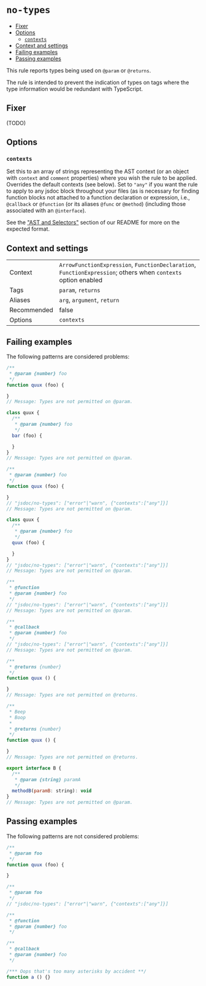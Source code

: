 <a name="user-content-no-types"></a>
<a name="no-types"></a>
# <code>no-types</code>

* [Fixer](#user-content-no-types-fixer)
* [Options](#user-content-no-types-options)
    * [`contexts`](#user-content-no-types-options-contexts)
* [Context and settings](#user-content-no-types-context-and-settings)
* [Failing examples](#user-content-no-types-failing-examples)
* [Passing examples](#user-content-no-types-passing-examples)


This rule reports types being used on `@param` or `@returns`.

The rule is intended to prevent the indication of types on tags where
the type information would be redundant with TypeScript.

<a name="user-content-no-types-fixer"></a>
<a name="no-types-fixer"></a>
## Fixer

(TODO)

<a name="user-content-no-types-options"></a>
<a name="no-types-options"></a>
## Options

<a name="user-content-no-types-options-contexts"></a>
<a name="no-types-options-contexts"></a>
### <code>contexts</code>

Set this to an array of strings representing the AST context (or an object with
`context` and `comment` properties) where you wish the rule to be applied.
Overrides the default contexts (see below). Set to `"any"` if you want
the rule to apply to any jsdoc block throughout your files (as is necessary
for finding function blocks not attached to a function declaration or
expression, i.e., `@callback` or `@function` (or its aliases `@func` or
`@method`) (including those associated with an `@interface`).

See the ["AST and Selectors"](#user-content-eslint-plugin-jsdoc-advanced-ast-and-selectors)
section of our README for more on the expected format.

<a name="user-content-no-types-context-and-settings"></a>
<a name="no-types-context-and-settings"></a>
## Context and settings

|||
|---|---|
|Context|`ArrowFunctionExpression`, `FunctionDeclaration`, `FunctionExpression`; others when `contexts` option enabled|
|Tags|`param`, `returns`|
|Aliases|`arg`, `argument`, `return`|
|Recommended|false|
|Options|`contexts`|

<a name="user-content-no-types-failing-examples"></a>
<a name="no-types-failing-examples"></a>
## Failing examples

The following patterns are considered problems:

````js
/**
 * @param {number} foo
 */
function quux (foo) {

}
// Message: Types are not permitted on @param.

class quux {
  /**
   * @param {number} foo
   */
  bar (foo) {

  }
}
// Message: Types are not permitted on @param.

/**
 * @param {number} foo
 */
function quux (foo) {

}
// "jsdoc/no-types": ["error"|"warn", {"contexts":["any"]}]
// Message: Types are not permitted on @param.

class quux {
  /**
   * @param {number} foo
   */
  quux (foo) {

  }
}
// "jsdoc/no-types": ["error"|"warn", {"contexts":["any"]}]
// Message: Types are not permitted on @param.

/**
 * @function
 * @param {number} foo
 */
// "jsdoc/no-types": ["error"|"warn", {"contexts":["any"]}]
// Message: Types are not permitted on @param.

/**
 * @callback
 * @param {number} foo
 */
// "jsdoc/no-types": ["error"|"warn", {"contexts":["any"]}]
// Message: Types are not permitted on @param.

/**
 * @returns {number}
 */
function quux () {

}
// Message: Types are not permitted on @returns.

/**
 * Beep
 * Boop
 *
 * @returns {number}
 */
function quux () {

}
// Message: Types are not permitted on @returns.

export interface B {
  /**
   * @param {string} paramA
   */
  methodB(paramB: string): void
}
// Message: Types are not permitted on @param.
````



<a name="user-content-no-types-passing-examples"></a>
<a name="no-types-passing-examples"></a>
## Passing examples

The following patterns are not considered problems:

````js
/**
 * @param foo
 */
function quux (foo) {

}

/**
 * @param foo
 */
// "jsdoc/no-types": ["error"|"warn", {"contexts":["any"]}]

/**
 * @function
 * @param {number} foo
 */

/**
 * @callback
 * @param {number} foo
 */

/*** Oops that's too many asterisks by accident **/
function a () {}
````

